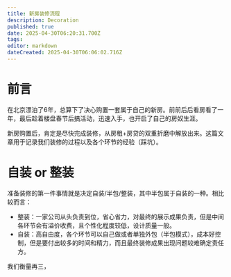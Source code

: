 ```yaml
---
title: 新房装修流程
description: Decoration
published: true
date: 2025-04-30T06:20:31.700Z
tags: 
editor: markdown
dateCreated: 2025-04-30T06:06:02.716Z
---
```


# 前言
在北京漂泊了6年，总算下了决心购置一套属于自己的新房。前前后后看房看了一年，最后趁着楼盘春节后搞活动，迅速入手，也开启了自己的房奴生涯。

新房购置后，肯定是尽快完成装修，从房租+房贷的双重折磨中解放出来。这篇文章用于记录我们装修的过程以及各个环节的经验（踩坑）。


# 自装 or 整装
准备装修的第一件事情就是决定自装/半包/整装，其中半包属于自装的一种。相比较而言：

- 整装：一家公司从头负责到位，省心省力，对最终的展示成果负责，但是中间各环节会有溢价收费，且个性化程度较低，设计质量一般。
- 自装：高自由度，各个环节可以自己做或者单独外包（半包模式），成本好控制，但是要付出较多的时间和精力，而且最终装修成果出现问题较难确定责任方。

我们衡量再三，